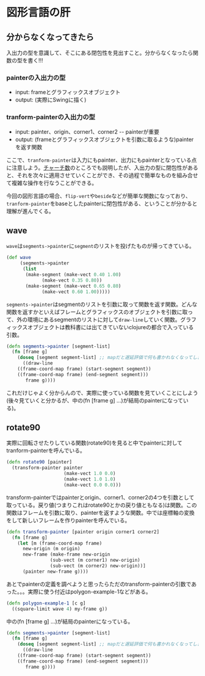 # 図形言語の肝

## 分からなくなってきたら
入出力の型を意識して、そこにある閉包性を見出すこと。分からなくなったら関数の型を書く!!!

### painterの入出力の型
- input: frameとグラフィックスオブジェクト
- output: (実際にSwingに描く)

### tranform-painterの入出力の型
- input: painter、origin、corner1、corner2
-- painterが重要
- output: (frameとグラフィックスオブジェクトを引数に取るような)painterを返す関数

ここで、`tranform-painter`は入力にもpainter、出力にもpainterとなっている点に注意しよう。[チャーチ数](https://github.com/sicp/ikoma-sicp/blob/master/syou6162/sicp-practice/src/sicp_practice/ex_2_6.clj)のところでも説明したが、入出力の型に閉包性があると、それを次々に適用させていくことができ、その過程で簡単なものを組み合せて複雑な操作を行なうことができる。

今回の図形言語の場合、`flip-vert`や`beside`などが簡単な関数になっており、`tranform-painter`をbaseとしたpainterに閉包性がある、ということが分かると理解が進んでくる。

## wave
`wave`は`segments->painter`に`segment`のリストを投げたものが帰ってきている。

```clojure
(def wave
     (segments->painter
      (list
       (make-segment (make-vect 0.40 1.00)
		     (make-vect 0.35 0.80))
       (make-segment (make-vect 0.65 0.80)
		     (make-vect 0.60 1.00)))))
```

`segments->painter`はsegmentのリストを引数に取って関数を返す関数。どんな関数を返すかといえばフレームとグラフィックスのオブジェクトを引数に取って、外の環境にあるsegmentのリストに対して`draw-line`していく関数。グラフィックスオブジェクトは教科書には出てきていないclojureの都合で入っている引数。

```clojure
(defn segments->painter [segment-list]
  (fn [frame g]
    (doseq [segment segment-list] ;; mapだと遅延評価で何も書かれなくなってしまう。(doall (map...))でもいいけど、doseqで
      ((draw-line
	((frame-coord-map frame) (start-segment segment))
	((frame-coord-map frame) (end-segment segment)))
       frame g))))
```

これだけじゃよく分からんので、実際に使っている関数を見ていくことにしよう(後々見ていくと分かるが、中の(fn [frame g] ...)が結局のpainterになっている)。

## rotate90
実際に回転させたりしている関数(rotate90)を見ると中でpainterに対してtranform-painterを呼んでいる。

```clojure
(defn rotate90 [painter]
  (transform-painter painter
                     (make-vect 1.0 0.0)
                     (make-vect 1.0 1.0)
                     (make-vect 0.0 0.0)))
```

transform-painterではpainterとorigin、corner1、corner2の4つを引数として取っている。戻り値(つまりこれはrotate90とかの戻り値ともなる)は関数。この関数はフレームを引数に取り、painterを返すような関数。中では座標軸の変換をして新しいフレームを作りpainterを呼んでいる。

```clojure
(defn transform-painter [painter origin corner1 corner2]
  (fn [frame g]
    (let [m (frame-coord-map frame)
	  new-origin (m origin)
	  new-frame (make-frame new-origin
				(sub-vect (m corner1) new-origin)
				(sub-vect (m corner2) new-origin))]
      (painter new-frame g))))
```

あとでpainterの定義を調べようと思ったらただのtransform-painterの引数であった。。。実際に使う付近はpolygon-example-1などがある。

```clojure
(defn polygon-example-1 [c g]
  ((square-limit wave 4) my-frame g))
```

中の(fn [frame g] ...)が結局のpainterになっている。

```clojure
(defn segments->painter [segment-list]
  (fn [frame g]
    (doseq [segment segment-list] ;; mapだと遅延評価で何も書かれなくなってしまう。(doall (map...))でもいいけど、doseqで
      ((draw-line
	((frame-coord-map frame) (start-segment segment))
	((frame-coord-map frame) (end-segment segment)))
       frame g))))
```
